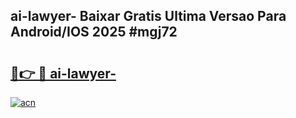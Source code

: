 ## ai-lawyer- Baixar Gratis Ultima Versao Para Android/IOS 2025 #mgj72

# <h2><a href="https://ainizakaria.my?title=ai-lawyer-&ref=20M">🔗👉 🔴 ai-lawyer-</a></h2>

[![acn](https://github.com/user-attachments/assets/0f9c940e-d8b0-45ae-aac7-cd30a18b3e1c)](https://ainizakaria.my?title=ai-lawyer-&ref=20M)

